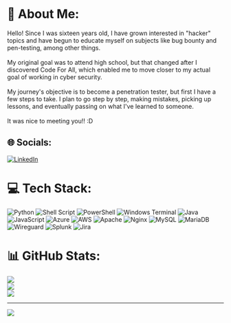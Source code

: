 # 💫 About Me:
Hello! Since I was sixteen years old, I have grown interested in "hacker" topics and have begun to educate myself on subjects like bug bounty and pen-testing, among other things. <br><br>My original goal was to attend high school, but that changed after I discovered Code For All, which enabled me to move closer to my actual goal of working in cyber security.<br><br>My journey's objective is to become a penetration tester, but first I have a few steps to take. I plan to go step by step, making mistakes, picking up lessons, and eventually passing on what I've learned to someone.<br><br>It was nice to meeting you!! :D


## 🌐 Socials:
[![LinkedIn](https://img.shields.io/badge/LinkedIn-%230077B5.svg?logo=linkedin&logoColor=white)](https://linkedin.com/in/linkedin.com/in/leonardo-pinto-figueira/) 

# 💻 Tech Stack:
![Python](https://img.shields.io/badge/python-3670A0?style=for-the-badge&logo=python&logoColor=ffdd54) ![Shell Script](https://img.shields.io/badge/shell_script-%23121011.svg?style=for-the-badge&logo=gnu-bash&logoColor=white) ![PowerShell](https://img.shields.io/badge/PowerShell-%235391FE.svg?style=for-the-badge&logo=powershell&logoColor=white) ![Windows Terminal](https://img.shields.io/badge/Windows%20Terminal-%234D4D4D.svg?style=for-the-badge&logo=windows-terminal&logoColor=white) ![Java](https://img.shields.io/badge/java-%23ED8B00.svg?style=for-the-badge&logo=openjdk&logoColor=white) ![JavaScript](https://img.shields.io/badge/javascript-%23323330.svg?style=for-the-badge&logo=javascript&logoColor=%23F7DF1E) ![Azure](https://img.shields.io/badge/azure-%230072C6.svg?style=for-the-badge&logo=microsoftazure&logoColor=white) ![AWS](https://img.shields.io/badge/AWS-%23FF9900.svg?style=for-the-badge&logo=amazon-aws&logoColor=white) ![Apache](https://img.shields.io/badge/apache-%23D42029.svg?style=for-the-badge&logo=apache&logoColor=white) ![Nginx](https://img.shields.io/badge/nginx-%23009639.svg?style=for-the-badge&logo=nginx&logoColor=white) ![MySQL](https://img.shields.io/badge/mysql-4479A1.svg?style=for-the-badge&logo=mysql&logoColor=white) ![MariaDB](https://img.shields.io/badge/MariaDB-003545?style=for-the-badge&logo=mariadb&logoColor=white) ![Wireguard](https://img.shields.io/badge/wireguard-%2388171A.svg?style=for-the-badge&logo=wireguard&logoColor=white) ![Splunk](https://img.shields.io/badge/splunk-%23000000.svg?style=for-the-badge&logo=splunk&logoColor=white) ![Jira](https://img.shields.io/badge/jira-%230A0FFF.svg?style=for-the-badge&logo=jira&logoColor=white)
# 📊 GitHub Stats:
![](https://github-readme-stats.vercel.app/api?username=Leonardo&theme=dark&hide_border=false&include_all_commits=true&count_private=true)<br/>
![](https://github-readme-streak-stats.herokuapp.com/?user=Leonardo&theme=dark&hide_border=false)<br/>
![](https://github-readme-stats.vercel.app/api/top-langs/?username=Leonardo&theme=dark&hide_border=false&include_all_commits=true&count_private=true&layout=compact)

---
[![](https://visitcount.itsvg.in/api?id=Leonardo&icon=0&color=0)](https://visitcount.itsvg.in)

<!-- Proudly created with GPRM ( https://gprm.itsvg.in ) -->
<!---
LeonardoPintoFigueira/LeonardoPintoFigueira is a ✨ special ✨ repository because its `README.md` (this file) appears on your GitHub profile.
You can click the Preview link to take a look at your changes.
--->
